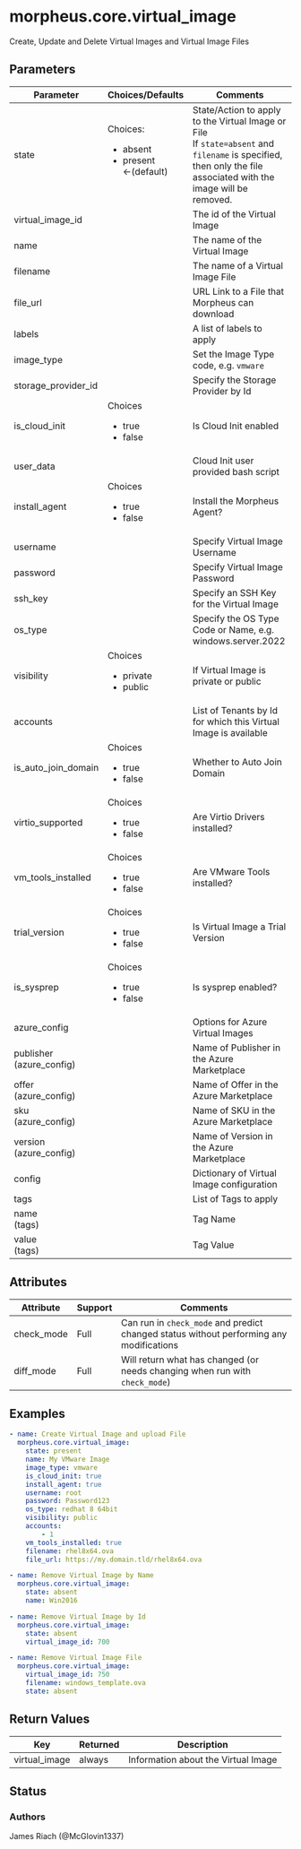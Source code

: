 # morpheus.core.virtual_image
Create, Update and Delete Virtual Images and Virtual Image Files

## Parameters

|Parameter|Choices/Defaults|Comments|
|---|---|---|
|state|Choices:<br/> <ul><li>absent</li><li>present &larr;(default)</li></ul>|State/Action to apply to the Virtual Image or File<br/> If `state=absent` and `filename` is specified, then only the file associated with the image will be removed.|
|virtual_image_id||The id of the Virtual Image|
|name||The name of the Virtual Image|
|filename||The name of a Virtual Image File|
|file_url||URL Link to a File that Morpheus can download|
|labels||A list of labels to apply|
|image_type||Set the Image Type code, e.g. `vmware`|
|storage_provider_id||Specify the Storage Provider by Id|
|is_cloud_init|Choices<br/> <ul><li>true</li><li>false</li></ul>|Is Cloud Init enabled|
|user_data||Cloud Init user provided bash script|
|install_agent|Choices<br/> <ul><li>true</li><li>false</li></ul>|Install the Morpheus Agent?|
|username||Specify Virtual Image Username|
|password||Specify Virtual Image Password|
|ssh_key||Specify an SSH Key for the Virtual Image|
|os_type||Specify the OS Type Code or Name, e.g. windows.server.2022|
|visibility|Choices<br/> <ul><li>private</li><li>public</li></ul>|If Virtual Image is private or public|
|accounts||List of Tenants by Id for which this Virtual Image is available|
|is_auto_join_domain|Choices<br/> <ul><li>true</li><li>false</li></ul>|Whether to Auto Join Domain|
|virtio_supported|Choices<br/> <ul><li>true</li><li>false</li></ul>|Are Virtio Drivers installed?|
|vm_tools_installed|Choices<br/> <ul><li>true</li><li>false</li></ul>|Are VMware Tools installed?|
|trial_version|Choices<br/> <ul><li>true</li><li>false</li></ul>|Is Virtual Image a Trial Version|
|is_sysprep|Choices<br/> <ul><li>true</li><li>false</li></ul>|Is sysprep enabled?|
|azure_config||Options for Azure Virtual Images|
|publisher<br/> (azure_config)||Name of Publisher in the Azure Marketplace|
|offer<br/> (azure_config)||Name of Offer in the Azure Marketplace|
|sku<br/> (azure_config)||Name of SKU in the Azure Marketplace|
|version<br/> (azure_config)||Name of Version in the Azure Marketplace|
|config||Dictionary of Virtual Image configuration|
|tags||List of Tags to apply|
|name<br/> (tags)||Tag Name|
|value<br/> (tags)||Tag Value|

## Attributes

|Attribute|Support|Comments|
|---|---|---|
|check_mode|Full|Can run in ```check_mode``` and predict changed status without performing any modifications|
|diff_mode|Full|Will return what has changed (or needs changing when run with ```check_mode```)|

## Examples

```yaml
- name: Create Virtual Image and upload File
  morpheus.core.virtual_image:
    state: present
    name: My VMware Image
    image_type: vmware
    is_cloud_init: true
    install_agent: true
    username: root
    password: Password123
    os_type: redhat 8 64bit
    visibility: public
    accounts:
        - 1
    vm_tools_installed: true
    filename: rhel8x64.ova
    file_url: https://my.domain.tld/rhel8x64.ova

- name: Remove Virtual Image by Name
  morpheus.core.virtual_image:
    state: absent
    name: Win2016

- name: Remove Virtual Image by Id
  morpheus.core.virtual_image:
    state: absent
    virtual_image_id: 700

- name: Remove Virtual Image File
  morpheus.core.virtual_image:
    virtual_image_id: 750
    filename: windows_template.ova
    state: absent
```

## Return Values

|Key|Returned|Description|
|---|---|---|
|virtual_image|always|Information about the Virtual Image|

## Status

### Authors
James Riach (@McGlovin1337)
